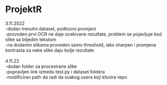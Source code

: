 # ProjektR

3.11.2022<br />
-dodan trenutni dataset, podlozno promjeni<br />
-provoden prvi OCR ne daje ocekivane rezultate, problem se pojavljuje kod slike sa blijedim tekstom<br />
-na dodanim slikama proveden samo threshold, iako sharpen i promjena kontrasta za neke slike daju bolje rezultate<br />
<br />
4.11.22<br />
-dodan folder za procesirane slike<br />
-popravljen link izmedu test.py i dataset foldera<br />
-modificiran path da radi da svakog usera koji klonira repo<br />